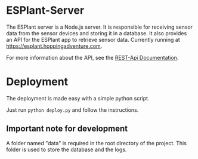 # ESPlant-Server

The ESPlant server is a Node.js server. It is responsible for receiving sensor data from the sensor devices and storing it in a database. It also provides an API for the ESPlant app to retrieve sensor data. Currently running at https://esplant.hoppingadventure.com.

For more information about the API, see the [REST-Api Documentation](api/README.md).

# Deployment

The deployment is made easy with a simple python script.

Just run `python deploy.py` and follow the instructions.

## Important note for development

A folder named "data" is required in the root directory of the project. This folder is used to store the database and the logs.

